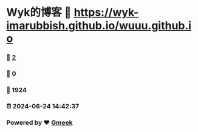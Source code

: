 # Wyk的博客 :link: https://wyk-imarubbish.github.io/wuuu.github.io 
### :page_facing_up: [2](https://wyk-imarubbish.github.io/wuuu.github.io/tag.html) 
### :speech_balloon: 0 
### :hibiscus: 1924 
### :alarm_clock: 2024-06-24 14:42:37 
### Powered by :heart: [Gmeek](https://github.com/Meekdai/Gmeek)
